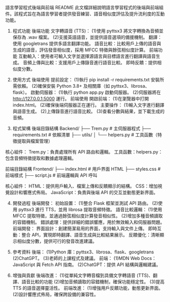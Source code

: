 語言學習程式後端與前端 README
此文檔詳細說明語言學習程式的後端與前端組件。該程式旨在為語言學習者提供發音練習、語音相似度評估及提升流利度的互動功能。

1. 程式功能
後端功能
文字轉語音 (TTS)：
(1)使用 pyttsx3 將文字轉換為音頻並保存為 .wav 檔案。
(2)支援英語語音，並提供語音選項的備援機制。
翻譯：使用 googletrans 提供多語言翻譯功能。
語音比較：比較用戶上傳的語音與生成的語音，評估發音相似度，採用 MFCC 特徵與餘弦相似度計算。
前端功能
互動輸入：使用者可輸入文字並選擇源語言與目標語言進行翻譯與語音生成。
音頻上傳與比較：支援用戶上傳錄音進行語音比較。
即時反饋：提供相似度分數。

2. 使用方式
後端使用
提前設定：
(1)執行 pip install -r requirements.txt 安裝所需依賴。
(2)確保安裝 Python 3.8+ 及相關庫（如 pyttsx3、librosa、flask）。
啟動伺服器：
(1)執行 python app.py 啟動伺服器。
(2)伺服器將在 http://127.0.0.1:5000 運行。
前端使用
開啟前端：
(1)在瀏覽器中打開 index.html。
(2)確保後端伺服器正在運行。
主要操作：
(1)輸入文字進行翻譯與語音生成。
(2)上傳錄音進行語音比較。
(3)查看分數與結果，並下載生成的音頻。

3. 程式架構
後端目錄結構
Backend/
├── Trem.py                  # 主伺服器程式
├── requirements.txt        # 依賴清單
├── utils/
│   └── helpers.py          # 工具函數（特徵提取與檔案管理）

核心組件：
Trem.py：負責處理所有 API 路由和邏輯。
工具函數：helpers.py：包含音頻特徵提取和數據處理邏輯。

前端目錄結構
Frontend/
├── index.html              # 用戶界面 HTML
├── styles.css              # 前端樣式
├── script.js               # 前端邏輯與 API 呼叫

核心組件：
HTML：提供用戶輸入、檔案上傳和反饋顯示的結構。
CSS：增加視覺設計和響應式佈局。
JavaScript：負責與後端 API 的交互並動態更新界面。

4. 開發過程
後端開發：
初始設置：
(1)整合 Flask 框架並測試 API 路由。
(2)使用 pyttsx3 進行 TTS，並用 librosa 提取音頻特徵。
語音比較邏輯：
(1)使用 MFCC 提取特徵，並通過餘弦相似度計算發音相似性。
(2)增加多種音頻讀取的容錯機制。
錯誤處理：提供詳細的錯誤響應，用於無效輸入和伺服器問題。
前端開發：
界面設計：創建簡潔易用的界面，支持輸入與文件上傳。
即時互動：整合 API，實現即時翻譯、語音生成與比較結果展示。
反饋優化：清晰顯示相似度分數，提供可行的發音改進建議。

5. 參考資料
後端：
(1)Python 庫：pyttsx3、librosa、flask、googletrans
(2)ChatGPT。
(3)老師的上課程式及建議。
前端：
(1)MDN Web Docs：JavaScript 與 Fetch API 指南。
(2)ChatGPT：提供 API 結構與邏輯建議。

6. 增強與貢獻
後端改進：
(1)從單純文字轉音檔到具備文字轉語音 (TTS)、翻譯、語音比較的功能
(2)增加音頻讀取的容錯機制，確保功能穩定性。
(3)提高 TTS 的語音選擇靈活性。
前端改進：
(1)增強用戶反饋功能，動態更新界面。
(2)設計響應式佈局，確保跨設備的兼容性。

